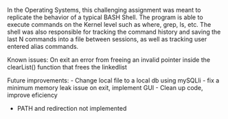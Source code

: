 In the Operating Systems, this challenging assignment was meant to replicate the behavior of a typical BASH Shell. The program is able to execute commands on the Kernel level such as where, grep, ls, etc. The shell was also responsible for tracking the command history and saving the last N commands into a file between sessions, as well as tracking user entered alias commands. 


Known issues: On exit an error from freeing an invalid pointer inside the clearList() function that frees the linkedlist

Future improvements: - Change local file to a local db using mySQLli
                     - fix a minimum memory leak issue on exit, implement GUI
                     - Clean up code, improve eficiency
                     
- PATH and redirection not implemented
